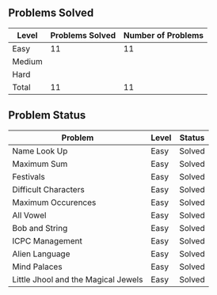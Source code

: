 Problems Solved
---
|Level|Problems Solved|Number of Problems|
|-----|---------------|------------------|
|Easy|11|11|
|Medium|
|Hard|
|Total|11|11|

Problem Status
---
|Problem|Level|Status|
|-------|-----|------|
|Name Look Up|Easy|Solved|
|Maximum Sum|Easy|Solved|
|Festivals|Easy|Solved|
|Difficult Characters|Easy|Solved|
|Maximum Occurences|Easy|Solved|
|All Vowel|Easy|Solved|
|Bob and String|Easy|Solved|
|ICPC Management|Easy|Solved|
|Alien Language|Easy|Solved|
|Mind Palaces|Easy|Solved|
|Little Jhool and the Magical Jewels|Easy|Solved|
